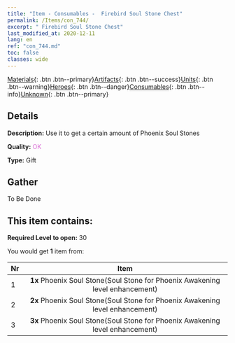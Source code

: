 ```yaml
---
title: "Item - Consumables -  Firebird Soul Stone Chest"
permalink: /Items/con_744/
excerpt: " Firebird Soul Stone Chest"
last_modified_at: 2020-12-11
lang: en
ref: "con_744.md"
toc: false
classes: wide
---
```

 [Materials](/Items/){: .btn .btn--primary}[Artifacts](/Items/Artifacts/){: .btn .btn--success}[Units](/Items/Units/){: .btn .btn--warning}[Heroes](/Items/Heroes/){: .btn .btn--danger}[Consumables](/Items/Consumables/){: .btn .btn--info}[Unknown](/Items/Unknown/){: .btn .btn--primary}

## Details
 **Description:** Use it to get a certain amount of Phoenix Soul Stones

 **Quality:** <span style="color: #DA70D6">OK</span>

 **Type:** Gift

## Gather

  To Be Done

## This item contains:

 **Required Level to open:** 30

 You would get **1** item  from:

  | Nr |      Item    |
  |:---|:------------:|
  | 1 |  **1x** Phoenix Soul Stone(Soul Stone for Phoenix Awakening level enhancement) | 
  | 2 |  **2x** Phoenix Soul Stone(Soul Stone for Phoenix Awakening level enhancement) | 
  | 3 |  **3x** Phoenix Soul Stone(Soul Stone for Phoenix Awakening level enhancement) | 
